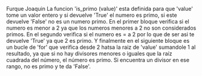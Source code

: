 Furque Joaquin
La funcion 'is_primo (value)' esta definida para que 'value' tome un valor entero y si devuelve 'True' el numero es primo, si este devuelve 'False' no es un numero primo. En el primer bloque verifica si el numero es menor a 2 ya que los numeros menores a 2 no son considerados primos. En el segundo verifica si el numero es = a 2 por lo que de ser asi te devuelve 'True' ya que 2 es primo. Y finalmente en el siguiente bloque es un bucle de 'for' que verifica desde 2 hatsa la raiz de 'value' sumandole 1 al resultado, ya que si no hay divisores menores o iguales que la raíz cuadrada del número, el número es primo. Si encuentra un divisor en ese rango, no es primo y te da 'False'.
